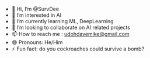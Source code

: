 - 👋 Hi, I’m @SurvDee
- 👀 I’m interested in AI
- 🌱 I’m currently learning ML, DeepLearning
- 💞️ I’m looking to collaborate on AI related projects
- 📫 How to reach me : udohdavemike@gmail.com
- 😄 Pronouns: He/Him
- ⚡ Fun fact: do you cockroaches could survive a bomb?

<!---
SurvDee/SurvDee is a ✨ special ✨ repository because its `README.md` (this file) appears on your GitHub profile.
You can click the Preview link to take a look at your changes.
--->
